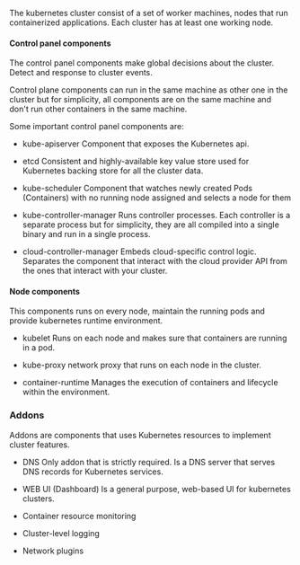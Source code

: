
The kubernetes cluster consist of a set of worker machines, nodes that run containerized applications.
Each cluster has at least one working node. 


#### Control panel components 

The control panel components make global decisions about the cluster. 
Detect and response to cluster events. 

Control plane components can run in the same machine as other one in the cluster but for simplicity, all components are on the same machine and don't run other containers in the same machine. 

Some important control panel components are: 

* kube-apiserver
Component that exposes the Kubernetes api. 

* etcd
Consistent and highly-available key value store used for Kubernetes backing store for all the cluster data. 

* kube-scheduler
Component that watches newly created Pods (Containers) with no running node assigned and selects a node for them

* kube-controller-manager
Runs controller processes. Each controller is a separate process but for simplicity, they are all compiled into a single binary and run in a single process. 

* cloud-controller-manager
Embeds cloud-specific control logic. Separates the component that interact with the cloud provider API from the ones that interact with your cluster. 


#### Node components

This components runs on every node, maintain the running pods and provide kubernetes runtime environment. 

* kubelet
Runs on each node and makes sure that containers are running in a pod. 

* kube-proxy
network proxy that runs on each node in the cluster. 

* container-runtime
Manages the execution of containers and lifecycle within the environment. 


### Addons

Addons are components that uses Kubernetes resources to implement cluster features. 

* DNS 
Only addon that is strictly required. 
Is a DNS server that serves DNS records for Kubernetes services. 

* WEB UI (Dashboard)
Is a general purpose, web-based UI for kubernetes clusters. 

* Container resource monitoring
* Cluster-level logging
* Network plugins


